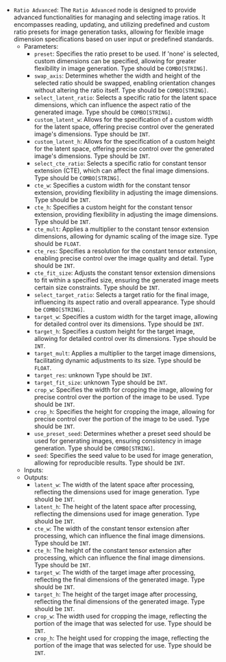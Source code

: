 - `Ratio Advanced`: The `Ratio Advanced` node is designed to provide advanced functionalities for managing and selecting image ratios. It encompasses reading, updating, and utilizing predefined and custom ratio presets for image generation tasks, allowing for flexible image dimension specifications based on user input or predefined standards.
    - Parameters:
        - `preset`: Specifies the ratio preset to be used. If 'none' is selected, custom dimensions can be specified, allowing for greater flexibility in image generation. Type should be `COMBO[STRING]`.
        - `swap_axis`: Determines whether the width and height of the selected ratio should be swapped, enabling orientation changes without altering the ratio itself. Type should be `COMBO[STRING]`.
        - `select_latent_ratio`: Selects a specific ratio for the latent space dimensions, which can influence the aspect ratio of the generated image. Type should be `COMBO[STRING]`.
        - `custom_latent_w`: Allows for the specification of a custom width for the latent space, offering precise control over the generated image's dimensions. Type should be `INT`.
        - `custom_latent_h`: Allows for the specification of a custom height for the latent space, offering precise control over the generated image's dimensions. Type should be `INT`.
        - `select_cte_ratio`: Selects a specific ratio for constant tensor extension (CTE), which can affect the final image dimensions. Type should be `COMBO[STRING]`.
        - `cte_w`: Specifies a custom width for the constant tensor extension, providing flexibility in adjusting the image dimensions. Type should be `INT`.
        - `cte_h`: Specifies a custom height for the constant tensor extension, providing flexibility in adjusting the image dimensions. Type should be `INT`.
        - `cte_mult`: Applies a multiplier to the constant tensor extension dimensions, allowing for dynamic scaling of the image size. Type should be `FLOAT`.
        - `cte_res`: Specifies a resolution for the constant tensor extension, enabling precise control over the image quality and detail. Type should be `INT`.
        - `cte_fit_size`: Adjusts the constant tensor extension dimensions to fit within a specified size, ensuring the generated image meets certain size constraints. Type should be `INT`.
        - `select_target_ratio`: Selects a target ratio for the final image, influencing its aspect ratio and overall appearance. Type should be `COMBO[STRING]`.
        - `target_w`: Specifies a custom width for the target image, allowing for detailed control over its dimensions. Type should be `INT`.
        - `target_h`: Specifies a custom height for the target image, allowing for detailed control over its dimensions. Type should be `INT`.
        - `target_mult`: Applies a multiplier to the target image dimensions, facilitating dynamic adjustments to its size. Type should be `FLOAT`.
        - `target_res`: unknown Type should be `INT`.
        - `target_fit_size`: unknown Type should be `INT`.
        - `crop_w`: Specifies the width for cropping the image, allowing for precise control over the portion of the image to be used. Type should be `INT`.
        - `crop_h`: Specifies the height for cropping the image, allowing for precise control over the portion of the image to be used. Type should be `INT`.
        - `use_preset_seed`: Determines whether a preset seed should be used for generating images, ensuring consistency in image generation. Type should be `COMBO[STRING]`.
        - `seed`: Specifies the seed value to be used for image generation, allowing for reproducible results. Type should be `INT`.
    - Inputs:
    - Outputs:
        - `latent_w`: The width of the latent space after processing, reflecting the dimensions used for image generation. Type should be `INT`.
        - `latent_h`: The height of the latent space after processing, reflecting the dimensions used for image generation. Type should be `INT`.
        - `cte_w`: The width of the constant tensor extension after processing, which can influence the final image dimensions. Type should be `INT`.
        - `cte_h`: The height of the constant tensor extension after processing, which can influence the final image dimensions. Type should be `INT`.
        - `target_w`: The width of the target image after processing, reflecting the final dimensions of the generated image. Type should be `INT`.
        - `target_h`: The height of the target image after processing, reflecting the final dimensions of the generated image. Type should be `INT`.
        - `crop_w`: The width used for cropping the image, reflecting the portion of the image that was selected for use. Type should be `INT`.
        - `crop_h`: The height used for cropping the image, reflecting the portion of the image that was selected for use. Type should be `INT`.
